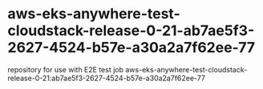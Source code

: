 # aws-eks-anywhere-test-cloudstack-release-0-21-ab7ae5f3-2627-4524-b57e-a30a2a7f62ee-77
repository for use with E2E test job aws-eks-anywhere-test-cloudstack-release-0-21:ab7ae5f3-2627-4524-b57e-a30a2a7f62ee-77
